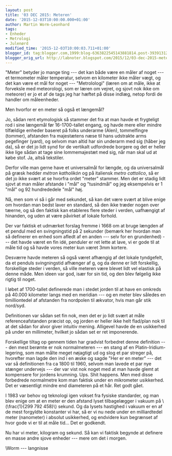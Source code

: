 ```yaml
---
layout: post
title: '03 DEC 2015: Meteren'
date: '2015-12-03T10:00:00.000+01:00'
author: Martin Worm-Leonhard
tags:
- Enheder
- Metrologi
- Julenørd
modified_time: '2015-12-03T10:00:03.711+01:00'
blogger_id: tag:blogger.com,1999:blog-6363822545143881814.post-3939131286110153060
blogger_orig_url: http://labnoter.blogspot.com/2015/12/03-dec-2015-meteren.html
---
```


"Meter" betyder jo mange ting --- det kan både være en måler af noget --- et
termometer måler temperatur, selvom en kilometer ikke måler vægt, og det
kan være et mål for noget --- "Metrolologi" (læren om at måle, ikke at
forveksle med meteorologi, som er læren om vejret, og sjovt nok ikke om
meteorer) er jo et af de tags jeg har hæftet på disse indlæg, netop
fordi de handler om måleenheder.

Men hvorfor er en meter så også et længemål?

Jo, sådan rent etymologisk så stammer det fra at man havde et
frygteligt rod i sine længemål før 16-1700-tallet engang, og havde mere
eller mindre tilfældige enheder baseret på folks underarme (Alen),
tommelfingre (tommer), afstanden fra majestætens næse til hans udstrakte
arms pegefinger (yard), og selvom man altid har sin underarm med sig
(håber jeg da), så er det jo lidt synd for de vertikalt udfordrede
borgere og det er heller ikke lige sådan at tage sine lommemajestæt med
sig, når man skal ud at købe stof. Ja, altså tekstiler.

Derfor ville man gerne have et universalmål for længde, og da
universalmål på græsk hedder *métron katholikón* og på italiensk *metro
cattolico*, så er det jo ikke svært at se hvorfra ordet "meter" stammer.
Men det er stadig lidt sjovt at man måler afstande i "mål" og
"tusindmål" og jeg eksempelvis er 1 "mål" og 92 hundrededele "mål" høj.

Nå, men som vi så i går med sekundet, så kan det være svært at blive
enige om hvordan man bedst laver en standard, så den ikke træder nogen
over tæerne, og så den faktisk kan etableres flere steder i verden,
uafhængigt af hinanden, og uden at være påvirket af lokale forhold.

Der var faktisk et udmærket forslag fremme i 1668 om at bruge længden af
et pendul med en svingningstid på 2 sekunder (bemærk her hvordan man så
definerer en enhed som afledt af en anden --- selv for en grundenhed) ---
det havde været en fin idé, penduler er ret lette at lave, vi er gode
til at måle tid og så havde vores meter kun været 3mm kortere. 

Desværre
havde meteren så også været afhængig af det lokale tyndgefelt, da et
penduls svingningstid afhænger af g, og da denne er lidt forskellig,
forskellige steder i verden, så ville meteren være blevet lidt vel
elastisk på denne måde. Men ideen var god, især for sin tid, og den blev
følgelig ikke rigtig til noget.

I løbet af 1700-tallet definerede man i stedet jorden til at have en
omkreds på 40.000 kilometer langs med en meridian --- og en meter blev
således en timilliontedel af afstanden fra nordpolen til ækvator, hvis
man går stik nord/syd. 

Definitionen var sådan set fin nok, men det er jo
lidt svært at måle referenceafstanden præcist op, og jorden er heller
ikke helt flad/plan nok til at det sådan for alvor giver intuitiv
mening. Alligevel havde de en usikkerhed på under en millimeter, hvilket
jo sådan set er ret imponerende.

Forskellige tiltag op gennem tiden har gradvist forbedret denne
definition --- den mest berømte er nok normalmeteren --- en stang af en
Platin-Iridium-legering, som man målte meget nøjagtigt ud og slog et par
streger på, hvorefter man lagde den ind i en æske og sagde "Her er en
meter" --- det var så definitionen fra ca 1800 til 1960, selvom man lavede
et par nye stænger undervejs --- der var vist nok noget med at man havde
glemt at kompensere for jordens krumning. Ups. Shit happens. Men med
disse forbedrede normalmetre kom man faktisk under en mikrometer
usikkerhed. Det er væsentligt mindre end diameteren på et hår. Ret godt
gået.

I 1983 var behov og teknologi igen vokset fra fysiske standarder, og
man blev enige om at en meter er den afstand lyset tilbagelægger i
vakuum på \\(\frac{1}{299 792 458}\\) sekund. Og da lysets hastighed i
vakuum er en af de mest forgyldte konstanter vi har, så er vi nu nede
under en milliardtedel meter (nanometer) i absolut usikkerhed, og
endvidere kun begrænset af hvor gode vi er til at måle tid... Det er
godkendt.

Nu har vi meter, kilogram og sekund. Så kan vi faktisk begynde at
definere en masse andre sjove enheder --- mere om det i morgen.

\\Worm --- langnisse
